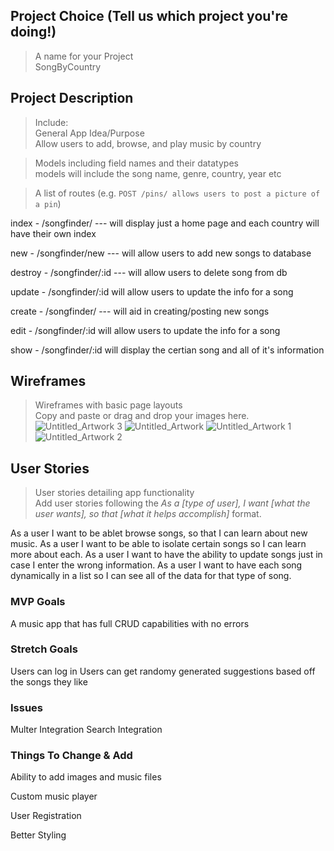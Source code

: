 ## Project Choice (Tell us which project you're doing!)
> A name for your Project  
SongByCountry

## Project Description
> Include:<br />
> General App Idea/Purpose<br />
Allow users to add, browse, and play music by country  

> Models including field names and their datatypes<br />
models will include the song name, genre, country, year etc

> A list of routes (e.g. `POST /pins/ allows users to post a picture of a pin`)<br />

index - /songfinder/ --- will display just a home page and each country will have their own index 

new - /songfinder/new --- will allow users to add new songs to database

destroy - /songfinder/:id --- will allow users to delete song from db

update - /songfinder/:id will allow users to update the info for a song

create - /songfinder/ --- will aid in creating/posting new songs

edit - /songfinder/:id will allow users to update the info for a song

show - /songfinder/:id will display the certian song and all of it's information

## Wireframes
> Wireframes with basic page layouts<br />
> Copy and paste or drag and drop your images here.
![Untitled_Artwork 3](https://media.git.generalassemb.ly/user/46396/files/96332dbb-300b-491c-9f47-ff32c20e4c7d)
![Untitled_Artwork](https://media.git.generalassemb.ly/user/46396/files/96fc7975-c6b0-4ce9-9595-728e6b337a1b)
![Untitled_Artwork 1](https://media.git.generalassemb.ly/user/46396/files/e791f6e1-0c94-44c1-9dcf-d8f31899f712)
![Untitled_Artwork 2](https://media.git.generalassemb.ly/user/46396/files/fe63aa4e-b0c3-4535-9d4f-c301bced38df)


## User Stories
> User stories detailing app functionality<br />
> Add user stories following the _As a [type of user], I want [what the user wants], so that [what it helps accomplish]_ format.

As a user I want to be ablet browse songs, so that I can learn about new music. 
As a user I want to be able to isolate certain songs so I can learn more about each.
As a user I want to have the ability to update songs just in case I enter the wrong information.
As a user I want to have each song dynamically in a list so I can see all of the data for that type of song.

### MVP Goals
A music app that has full CRUD capabilities with no errors

### Stretch Goals
Users can log in
Users can get randomy generated suggestions based off the songs they like


### Issues
Multer Integration
Search Integration

### Things To Change & Add
Ability to add images and music files

Custom music player

User Registration

Better Styling



